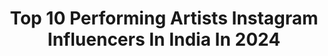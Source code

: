 ---
title: Top 10 Performing Artists Instagram Influencers In India In 2024
description: >-
  Find top performing artists Instagram influencers in India in 2024. Most popular hashtags: #instagram #instadaily #dance #artist.
platform: Instagram
hits: 17
text_top: Discover the most popular Instagram profiles on inBeat.
text_bottom: Our search engine aggregates 17 Instagram influencers like this in India for you to contact.
profiles:
  - username: "iamraginiprajwal"
    fullname: >-
      Ragini Prajwal
    bio: >-
      Fitness enthusiast/performing artist/classical dancer/Pilates enthusiast
    location: "India"
    followers: 644186
    engagement: 389
    commentsToLikes: 0.001446
    id: ck6tzks3naa7v0j71tmpm2o84
    verified: false
    hashtags: "#justpragthings, #prajwaldevaraj, #ganathefilm, #ayatana"
  - username: "v.k.d.k.v"
    fullname: >-
      VKDKV  വികടകവി
    bio: >-
      Rapper | Performing Artist | Co-Founder & Artist @mixmostudios For bookings: vkdkvrapper@gmail.com VKDKV INTRO Video Out Now 👇
    location: "India"
    followers: 4705
    engagement: 1872
    commentsToLikes: 0.055913
    id: ck9wgh2u9tdua0j78zhijvqsx
    verified: false
    hashtags: "#vkda, #noir, #hiphop, #southindiahiphop"
  - username: "officialniniola"
    fullname: >-
      Niniola (Queen Of Afro-House)
    bio: >-
      2x Grammy Nominated Recording/Performing Artiste. Founder @adoptachildseducation | +2348167632942 | bookniniola@gmail.com| Watch "KOMIYO" here
    location: "India"
    followers: 1280507
    engagement: 55
    commentsToLikes: 0.034855
    id: ck5c9py3ebvw80i11lpzf4h65
    verified: true
    hashtags: "#qots, #qoah, #bhoomi23, #niniola"
  - username: "baddraa"
    fullname: >-
      Baddraa
    bio: >-
      Circus Performer Fire & Flow Art , Manipulation , Hulahoop Based in Goa
    location: "India"
    followers: 17400
    engagement: 488
    commentsToLikes: 0.016538
    id: ck8tcbtnlyz2u0j78q7d9j6pu
    verified: false
    hashtags: "#firehooping, #lovemylife, #hoopersofig, #firefans"
  - username: "sumiborah"
    fullname: >-
      Sumi Borah
    bio: >-
      Master in performing arts D.U Artist, Dibrugarh collabwithsumi@gmail.com Managed by @madify.official @aagoron
    location: "India"
    followers: 684363
    engagement: 256
    commentsToLikes: 0.004999
    id: ck0w1dj0citlj0i194e3ylhi7
    verified: false
    hashtags: "#insta, #explore, #instalike, #reels"
  - username: "meohmygirl"
    fullname: >-
      Charli Burrowes
    bio: >-
      Writer | Artist | Director 🎟 Writing + performing @bloomgirltour
    location: "India"
    followers: 35402
    engagement: 138
    commentsToLikes: 0.041639
    id: ck0tx9eqwicnr0i19lpcviirc
    verified: false
    hashtags: "#bloomgirl, #film, #art, #socialmedia"
  - username: "mengu_suokhrie"
    fullname: >-
      Mengu Suokhrie
    bio: >-
      🏡Kohima, Nagaland, India 🎤Performing since 2005 ⬇️Click the link to view Bhal khobor 👇👇👇👇
    location: "India"
    followers: 63354
    engagement: 579
    commentsToLikes: 0.015504
    id: ck15rrkw79ccp0i194iaj7cb1
    verified: false
    hashtags: "#mumbai, #indian, #maharashtra, #westbengal"
  - username: "thewardrobeengineer"
    fullname: >-
      Chinmay Khedekar || TWE 🇮🇳
    bio: >-
      Timeless. •IT Engineer • Choreographer•Dancer•Performing Arts • Humanitarian • Fashion enthusiast Business Management:@The_omkar_kale ✨ Bollywood ⤵️
    location: "India"
    followers: 85516
    engagement: 410
    commentsToLikes: 0.037758
    id: ck0vym7a64otb0i19ra95m7nv
    verified: false
    hashtags: "#dancer, #dancersofinstagram, #mumbaipolice, #sangeetchoreography"
  - username: "archananipankar"
    fullname: >-
      Archana Nipankar
    bio: >-
      Artist •Actor•Singer•Traveller•Dancer• Live in the moment..live on the edge.. & will figure it out!!✨🦁
    location: "India"
    followers: 107415
    engagement: 313
    commentsToLikes: 0.008871
    id: ck0vv17zvn2jz0i19gbpyeg1a
    verified: false
    hashtags: "#archananipankar, #instagood, #love, #instadaily"
  - username: "mohsen.ziyaie.artist"
    fullname: >-
      🎪☀️محسن ضیایی️️ آرتیست🩰
    bio: >-
      🇺🇸Choreographer and performing special shows in circus and stage🎭 ♥️s bboynoise 2019 asre jadid top2🥇 Breaking aerialist hoop moon•laserman actor
    location: "India"
    followers: 7497
    engagement: 1145
    commentsToLikes: 0.058665
    id: ck9wj3u9x57ei0j78jjlrd42m
    verified: false
    hashtags: "#artist, #cirque, #instagram, #art"
---